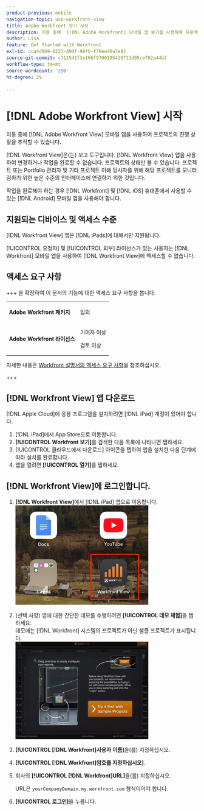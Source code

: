 ```yaml
---
product-previous: mobile
navigation-topic: use-workfront-view
title: Adobe Workfront 보기 시작
description: 이동 중에  [!DNL Adobe Workfront] 모바일 앱 보기를 사용하여 프로젝트의 진행 상황을 추적할 수 있습니다.
author: Lisa
feature: Get Started with Workfront
exl-id: cca4d969-8237-49df-98fb-f70ee40a7e93
source-git-commit: c711541f3e166f9700195420711d95ce782a44b2
workflow-type: tm+mt
source-wordcount: '290'
ht-degree: 2%

---
```


# [!DNL Adobe Workfront View] 시작

이동 중에 [!DNL Adobe Workfront View] 모바일 앱을 사용하여 프로젝트의 진행 상황을 추적할 수 있습니다.

[!DNL Workfront View]은(는) 보고 도구입니다. [!DNL Workfront View] 앱을 사용하여 변경하거나 작업을 완료할 수 없습니다. 프로젝트의 상태만 볼 수 있습니다. 프로젝트 또는 Portfolio 관리자 및 기타 프로젝트 이해 당사자를 위해 해당 프로젝트를 모니터링하기 위한 높은 수준의 인터페이스에 연결하기 위한 것입니다.

작업을 완료해야 하는 경우 [!DNL Workfront] 및 [!DNL iOS] 휴대폰에서 사용할 수 있는 [!DNL Android] 모바일 앱을 사용해야 합니다.

## 지원되는 디바이스 및 액세스 수준

[!DNL Workfront View] 앱은 [!DNL iPads]에 대해서만 지원됩니다.

[!UICONTROL 요청자] 및 [!UICONTROL 외부] 라이선스가 있는 사용자는 [!DNL Workfront] 모바일 앱을 사용하여 [!DNL Workfront View]에 액세스할 수 없습니다.

## 액세스 요구 사항

+++ 을 확장하여 이 문서의 기능에 대한 액세스 요구 사항을 봅니다.

<table style="table-layout:auto"> 
 <col> 
 </col> 
 <col> 
 </col> 
 <tbody> 
  <tr> 
   <td role="rowheader"><strong>Adobe Workfront 패키지</strong></td> 
   <td> <p>임의</p> </td> 
  </tr> 
  <tr> 
   <td role="rowheader"><strong>Adobe Workfront 라이선스</strong></td> 
   <td> 
   <p>기여자 이상</p>
   <p>검토 이상</p> </td> 
  </tr> 
 </tbody> 
</table>

자세한 내용은 [Workfront 설명서의 액세스 요구 사항](/help/quicksilver/administration-and-setup/add-users/access-levels-and-object-permissions/access-level-requirements-in-documentation.md)을 참조하십시오.

+++

## [!DNL Workfront View] 앱 다운로드

[!DNL Apple Cloud]에 응용 프로그램을 설치하려면 [!DNL iPad] 계정이 있어야 합니다.

1. [!DNL iPad]에서 App Store으로 이동합니다.
1. **[!UICONTROL Workfront 보기]**&#x200B;를 검색한 다음 목록에 나타나면 탭하세요.
1. [!UICONTROL 클라우드에서 다운로드] 아이콘을 탭하여 앱을 설치한 다음 단계에 따라 설치를 완료합니다.
1. 앱을 열려면 **[!UICONTROL 열기]**&#x200B;를 탭하세요.

## [!DNL Workfront View]에 로그인합니다.

1. **[!DNL Workfront View]**&#x200B;에서 [!DNL iPad] 앱으로 이동합니다.\
   ![workfront_view_app_Adobe.png](assets/workfront-view-app-adobe-350x261.png)

1. (선택 사항) 앱에 대한 간단한 데모를 수행하려면 **[!UICONTROL 데모 체험]**&#x200B;을 탭하세요.\
   데모에는 [!DNL Workfront] 시스템의 프로젝트가 아닌 샘플 프로젝트가 표시됩니다.\
   ![[!DNL workfront_view_demo].jpg](assets/workfront-view-demo-350x256.jpg)

1. **[!UICONTROL [!DNL Workfront]사용자 이름]**&#x200B;을(를) 지정하십시오.
1. **[!UICONTROL [!DNL Workfront]암호를 지정하십시오]**.
1. 회사의 **[!UICONTROL [!DNL Workfront]URL]**&#x200B;을(를) 지정하십시오.

   URL은 `yourCompanyDomain.my.workfront.com` 형식이어야 합니다.

1. **[!UICONTROL 로그인]**&#x200B;을 누릅니다.
